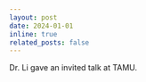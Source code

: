 ```yaml
---
layout: post
date: 2024-01-01 
inline: true
related_posts: false
---
```


Dr. Li gave an invited talk at TAMU.